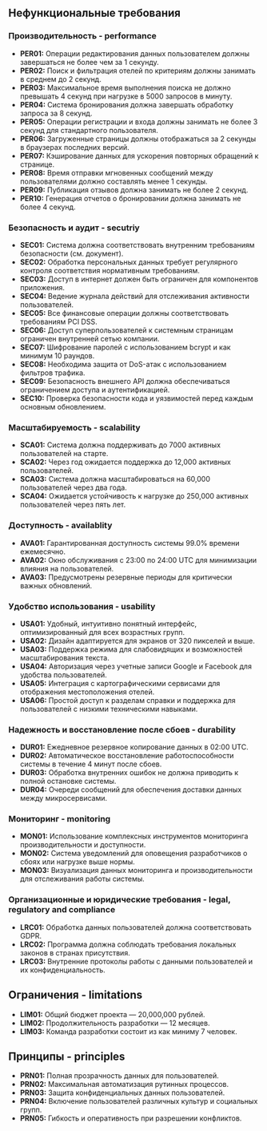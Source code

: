 ## Нефункциональные требования

### Производительность - performance
- **PER01:** Операции редактирования данных пользователем должны завершаться не более чем за 1 секунду.
- **PER02:** Поиск и фильтрация отелей по критериям должны занимать в среднем до 2 секунд.
- **PER03:** Максимальное время выполнения поиска не должно превышать 4 секунд при нагрузке в 5000 запросов в минуту.
- **PER04:** Система бронирования должна завершать обработку запроса за 8 секунд.
- **PER05:** Операции регистрации и входа должны занимать не более 3 секунд для стандартного пользователя.
- **PER06:** Загруженные страницы должны отображаться за 2 секунды в браузерах последних версий.
- **PER07:** Кэширование данных для ускорения повторных обращений к странице.
- **PER08:** Время отправки мгновенных сообщений между пользователями должно составлять менее 1 секунды.
- **PER09:** Публикация отзывов должна занимать не более 2 секунд.
- **PER10:** Генерация отчетов о бронировании должна занимать не более 4 секунд.
  
### Безопасность и аудит - secutriy
- **SEC01:** Система должна соответствовать внутренним требованиям безопасности (см. документ).
- **SEC02:** Обработка персональных данных требует регулярного контроля соответствия нормативным требованиям.
- **SEC03:** Доступ в интернет должен быть ограничен для компонентов приложения.
- **SEC04:** Ведение журнала действий для отслеживания активности пользователей.
- **SEC05:** Все финансовые операции должны соответствовать требованиям PCI DSS.
- **SEC06:** Доступ суперпользователей к системным страницам ограничен внутренней сетью компании.
- **SEC07:** Шифрование паролей с использованием bcrypt и как минимум 10 раундов.
- **SEC08:** Необходима защита от DoS-атак с использованием фильтров трафика.
- **SEC09:** Безопасность внешнего API должна обеспечиваться ограничением доступа и аутентификацией.
- **SEC10:** Проверка безопасности кода и уязвимостей перед каждым основным обновлением.

### Масштабируемость - scalability
- **SCA01:** Система должна поддерживать до 7000 активных пользователей на старте.
- **SCA02:** Через год ожидается поддержка до 12,000 активных пользователей.
- **SCA03:** Система должна масштабироваться на 60,000 пользователей через два года.
- **SCA04:** Ожидается устойчивость к нагрузке до 250,000 активных пользователей через пять лет.
  
### Доступность - availablity
- **AVA01:** Гарантированная доступность системы 99.0% времени ежемесячно.
- **AVA02:** Окно обслуживания с 23:00 по 24:00 UTC для минимизации влияния на пользователей.
- **AVA03:** Предусмотрены резервные периоды для критически важных обновлений.

### Удобство использования - usability
- **USA01:** Удобный, интуитивно понятный интерфейс, оптимизированный для всех возрастных групп.
- **USA02:** Дизайн адаптируется для экранов от 320 пикселей и выше.
- **USA03:** Поддержка режима для слабовидящих и возможностей масштабирования текста.
- **USA04:** Авторизация через учетные записи Google и Facebook для удобства пользователей.
- **USA05:** Интеграция с картографическими сервисами для отображения местоположения отелей.
- **USA06:** Простой доступ к разделам справки и поддержка для пользователей с низкими техническими навыками.

### Надежность и восстановление после сбоев - durability
- **DUR01:** Ежедневное резервное копирование данных в 02:00 UTC.
- **DUR02:** Автоматическое восстановление работоспособности системы в течение 4 минут после сбоев.
- **DUR03:** Обработка внутренних ошибок не должна приводить к полной остановке системы.
- **DUR04:** Очереди сообщений для обеспечения доставки данных между микросервисами.
  
### Мониторинг - monitoring
- **MON01:** Использование комплексных инструментов мониторинга производительности и доступности.
- **MON02:** Система уведомлений для оповещения разработчиков о сбоях или нагрузке выше нормы.
- **MON03:** Визуализация данных мониторинга и производительности для отслеживания работы системы.

### Организационные и юридические требования - legal, regulatory and compliance
- **LRC01:** Обработка данных пользователей должна соответствовать GDPR.
- **LRC02:** Программа должна соблюдать требования локальных законов в странах присутствия.
- **LRC03:** Внутренние протоколы работы с данными пользователей и их конфиденциальность.

## Ограничения - limitations
- **LIM01:** Общий бюджет проекта — 20,000,000 рублей.
- **LIM02:** Продолжительность разработки — 12 месяцев.
- **LIM03:** Команда разработки состоит из как миниму 7 человек. 
  
## Принципы - principles
- **PRN01:** Полная прозрачность данных для пользователей.
- **PRN02:** Максимальная автоматизация рутинных процессов.
- **PRN03:** Защита конфиденциальных данных пользователей.
- **PRN04:** Включение пользователей различных культур и социальных групп.
- **PRN05:** Гибкость и оперативность при разрешении конфликтов.

